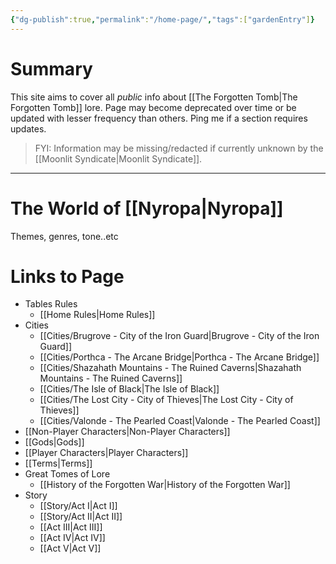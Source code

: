 ```yaml
---
{"dg-publish":true,"permalink":"/home-page/","tags":["gardenEntry"]}
---
```


# Summary
This site aims to cover all *public* info about [[The Forgotten Tomb\|The Forgotten Tomb]] lore. Page may become deprecated over time or be updated with lesser frequency than others. Ping me if a section requires updates.
> FYI: Information may be missing/redacted if currently unknown by the [[Moonlit Syndicate\|Moonlit Syndicate]].

---
# The World of [[Nyropa\|Nyropa]]
Themes, genres, tone..etc


# Links to Page
- Tables Rules
	- [[Home Rules\|Home Rules]]
- Cities
	- [[Cities/Brugrove - City of the Iron Guard\|Brugrove - City of the Iron Guard]]
	- [[Cities/Porthca - The Arcane Bridge\|Porthca - The Arcane Bridge]]
	- [[Cities/Shazahath Mountains - The Ruined Caverns\|Shazahath Mountains - The Ruined Caverns]]
	- [[Cities/The Isle of Black\|The Isle of Black]]
	- [[Cities/The Lost City - City of Thieves\|The Lost City - City of Thieves]]
	- [[Cities/Valonde - The Pearled Coast\|Valonde - The Pearled Coast]]
- [[Non-Player Characters\|Non-Player Characters]]
- [[Gods\|Gods]]
- [[Player Characters\|Player Characters]]
- [[Terms\|Terms]]
- Great Tomes of Lore
	- [[History of the Forgotten War\|History of the Forgotten War]]
- Story
	- [[Story/Act I\|Act I]]
	- [[Story/Act II\|Act II]]
	- [[Act III\|Act III]]
	- [[Act IV\|Act IV]]
	- [[Act V\|Act V]]
